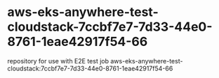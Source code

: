# aws-eks-anywhere-test-cloudstack-7ccbf7e7-7d33-44e0-8761-1eae42917f54-66
repository for use with E2E test job aws-eks-anywhere-test-cloudstack:7ccbf7e7-7d33-44e0-8761-1eae42917f54-66
